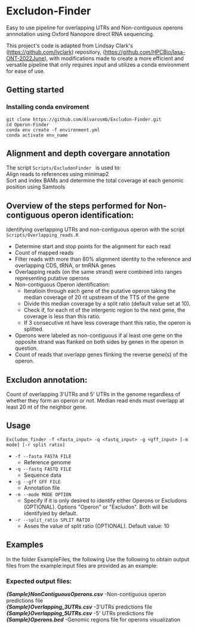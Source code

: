 # Excludon-Finder
Easy to use pipeline for overlapping UTRs and Non-contiguous operons annnotation using Oxford Nanopore direct RNA sequencing.

This project's code is adapted from Lindsay Clark's (https://github.com/lvclark) repository, (https://github.com/HPCBio/lasa-ONT-2022June), with modifications made to create a more efficient and versatile pipeline that only requires input and utilizes a conda environment for ease of use.

## Getting started
### Installing conda enviroment
```
git clone https://github.com/Alvarosmb/Excludon-Finder.git
cd Operon-Finder 
conda env create -f environment.yml  
conda activate env_name  
```
## Alignment and depth covergare annotation 
The script ```Scripts/ExcludonFinder ``` is used to:  
Align reads to references using minimap2  
Sort and index BAMs and determine the total coverage at each genomic position using Samtools

## Overview of the steps performed for Non-contiguous operon identification:
Identifying overlapping UTRs and non-contiguous operon with the script ```Scripts/Overlapping_reads.R ```
  * Determine start and stop points for the alignment for each read
  *  Count of mapped reads
  * Filter reads with more than 80% alignment identity to the reference  and overlapping CDS, tRNA, or tmRNA genes
  * Overlapping reads (on the same strand) were combined into ranges representing putative operons
  * Non-contiguous Operon identification:   
    - Iteratioin through each gene of the putative operon taking the median coverage of 20 nt upstream of the TTS of the gene  
    - Divide this median coverage by a split ratio (default value set at 10).  
    - Check if, for each nt of the intergenic region to the next gene, the coverage is less than this ratio.   
    - If 3 consecutive nt have less coverage thant this ratio, the operon is splitted.  
  * Operons were labeled as non-contiguous if al least one gene on the opposite strand was flanked on both sides by genes in the operon in question.
  * Count of reads that overlapp genes flinking the reverse gene(s) of the operon.
  ## Excludon annotation:
  Count of overlapping 3'UTRs and 5' UTRs in the genome regardless of whether they form an operon or not. Median read ends must overlapp at least 20 nt of the neighbor gene.


## Usage
```
Excludon_finder -f <fasta_input> -q <fastq_input> -g <gff_input> [-m mode] [-r split ratio]

```
 * ```-f --fasta FASTA FILE ```
    * Reference genome 
 * ```-q --fastq FASTQ FILE ```
    * Sequence data
 * ```-g --gff GFF FILE ```
    * Annotation file 
 * ```-m --mode MODE OPTION ```
    * Specify if it is only desired to identify either Operons or Excludons (OPTIONAL). Options "Operon" or "Excludon". Both will be identifyied by default.
  * ```-r --split_ratio SPLIT RATIO ```
      * Asses the value of split ratio (OPTIONAL). Default value: 10

## Examples
In the folder ExampleFiles, the following Use the following to obtain output files from the example:input files are provided as an example:  

### Expected output files:  
***{Sample}NonContiguousOperons.csv***      -Non-contiguous operon predictions file  
***{Sample}Overlapping_3UTRs.csv***         -3'UTRs predictions file  
***{Sample}Overlapping_5UTRs.csv***         -5' UTRs predictions file  
***{Sample}Operons.bed***                   -Genomic regions file for operons visualization


